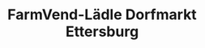---
title: "FarmVend-Lädle Dorfmarkt Ettersburg"
url: /ettersburg/farmvend-laedle-dorfmarkt-ettersburg/
shop: Supermarkt
---